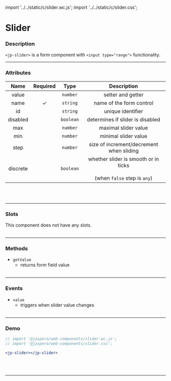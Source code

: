 import '../../static/c/slider.wc.js';
import '../../static/c/slider.css';

# Slider

### Description

`<jp-slider>` is a form component with `<input type="range">` functionality.
****

### Attributes

| **Name** | **Required** | **Type**  |                               **Description**                               |
| :------: | :----------: | :-------: | :-------------------------------------------------------------------------: |
|  value   |              | `number`  |                              setter and getter                              |
|   name   |      ✓       | `string`  |                          name of the form control                           |
|    id    |              | `string`  |                              unique identifier                              |
| disabled |              | `boolean` |                      determines if slider is disabled                       |
|   max    |              | `number`  |                            maximal slider value                             |
|   min    |              | `number`  |                            minimal slider value                             |
|   step   |              | `number`  |                  size of increment/decrement when sliding                   |
| discrete |              | `boolean` | whether slider is smooth or in ticks <br></br> (when `false` step is `any`) |
<br></br>
****

### Slots

This component does not have any slots.
<br></br>
****

### Methods

- `getValue`
  - returns form field value
<br></br>
****

### Events

- `value`
  - triggers when slider value changes
<br></br>
****

### Demo

```jsx live
// import '@jaspero/web-components/slider.wc.js';
// import '@jaspero/web-components/slider.css';

<jp-slider></jp-slider>
```
<br></br>
****